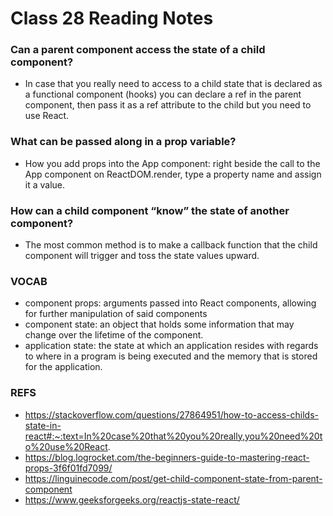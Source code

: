 # Class 28 Reading Notes

### Can a parent component access the state of a child component?
- In case that you really need to access to a child state that is declared as a functional component (hooks) you can declare a ref in the parent component, then pass it as a ref attribute to the child but you need to use React.
### What can be passed along in a prop variable?
- How you add props into the App component: right beside the call to the App component on ReactDOM.render, type a property name and assign it a value.
### How can a child component “know” the state of another component?
- The most common method is to make a callback function that the child component will trigger and toss the state values upward.

### VOCAB
- component props: arguments passed into React components, allowing for further manipulation of said components
- component state: an object that holds some information that may change over the lifetime of the component.
- application state: the state at which an application resides with regards to where in a program is being executed and the memory that is stored for the application.

### REFS
- https://stackoverflow.com/questions/27864951/how-to-access-childs-state-in-react#:~:text=In%20case%20that%20you%20really,you%20need%20to%20use%20React.
- https://blog.logrocket.com/the-beginners-guide-to-mastering-react-props-3f6f01fd7099/
- https://linguinecode.com/post/get-child-component-state-from-parent-component
- https://www.geeksforgeeks.org/reactjs-state-react/
